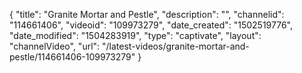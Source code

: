 {
    "title": "Granite Mortar and Pestle",
    "description": "",
    "channelid": "114661406",
    "videoid": "109973279",
    "date_created": "1502519776",
    "date_modified": "1504283919",
    "type": "captivate",
    "layout": "channelVideo",
    "url": "\/latest-videos\/granite-mortar-and-pestle\/114661406-109973279"
}
